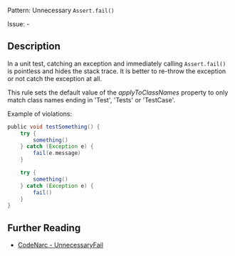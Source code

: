 Pattern: Unnecessary `Assert.fail()`

Issue: -

## Description

In a unit test, catching an exception and immediately calling `Assert.fail()` is pointless and hides the stack trace. It is better to re-throw the exception or not catch the exception at all.

This rule sets the default value of the *applyToClassNames* property to only match class names ending in 'Test', 'Tests' or 'TestCase'.

Example of violations:

``` groovy
public void testSomething() {
    try {
        something()
    } catch (Exception e) {
        fail(e.message)
    }

    try {
        something()
    } catch (Exception e) {
        fail()
    }
}
```

## Further Reading

* [CodeNarc - UnnecessaryFail](http://codenarc.sourceforge.net/codenarc-rules-junit.html#UnnecessaryFail)